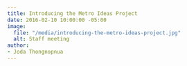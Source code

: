 ```yaml
---
title: Introducing the Metro Ideas Project
date: 2016-02-10 10:00:00 -05:00
image:
  file: "/media/introducing-the-metro-ideas-project.jpg"
  alt: Staff meeting
author:
- Joda Thongnopnua
---
```


